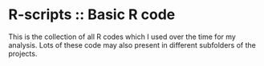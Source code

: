 # R-scripts :: Basic R code
This is the collection of all R codes which I used over the time for my analysis.
Lots of these code may also present in different subfolders of the projects.
